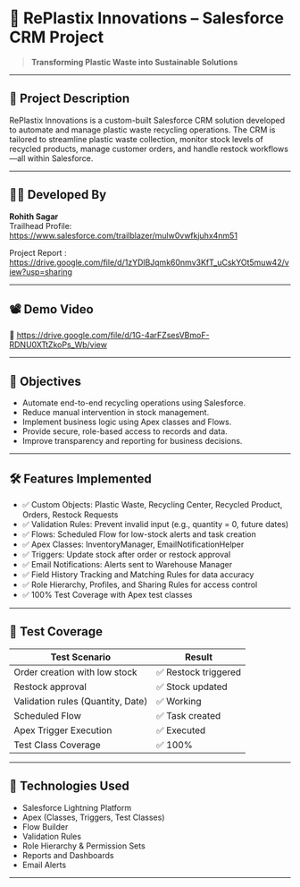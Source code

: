# 🌿 RePlastix Innovations – Salesforce CRM Project

> **Transforming Plastic Waste into Sustainable Solutions**

---

## 📌 Project Description

RePlastix Innovations is a custom-built Salesforce CRM solution developed to automate and manage plastic waste recycling operations. The CRM is tailored to streamline plastic waste collection, monitor stock levels of recycled products, manage customer orders, and handle restock workflows—all within Salesforce.

---

## 👨‍💻 Developed By

**Rohith Sagar**  
Trailhead Profile: https://www.salesforce.com/trailblazer/mulw0vwfkjuhx4nm51

Project Report : https://drive.google.com/file/d/1zYDlBJqmk60nmv3KfT_uCskYOt5muw42/view?usp=sharing

---

## 📽️ Demo Video

🎥 https://drive.google.com/file/d/1G-4arFZsesVBmoF-RDNU0XTtZkoPs_Wb/view

---

## 🎯 Objectives

- Automate end-to-end recycling operations using Salesforce.
- Reduce manual intervention in stock management.
- Implement business logic using Apex classes and Flows.
- Provide secure, role-based access to records and data.
- Improve transparency and reporting for business decisions.

---

## 🛠️ Features Implemented

- ✅ Custom Objects: Plastic Waste, Recycling Center, Recycled Product, Orders, Restock Requests  
- ✅ Validation Rules: Prevent invalid input (e.g., quantity = 0, future dates)  
- ✅ Flows: Scheduled Flow for low-stock alerts and task creation  
- ✅ Apex Classes: InventoryManager, EmailNotificationHelper  
- ✅ Triggers: Update stock after order or restock approval  
- ✅ Email Notifications: Alerts sent to Warehouse Manager  
- ✅ Field History Tracking and Matching Rules for data accuracy  
- ✅ Role Hierarchy, Profiles, and Sharing Rules for access control  
- ✅ 100% Test Coverage with Apex test classes  

---

## 🧪 Test Coverage

| **Test Scenario**                         | **Result**         |
|------------------------------------------|--------------------|
| Order creation with low stock            | ✅ Restock triggered |
| Restock approval                         | ✅ Stock updated    |
| Validation rules (Quantity, Date)        | ✅ Working          |
| Scheduled Flow                           | ✅ Task created     |
| Apex Trigger Execution                   | ✅ Executed         |
| Test Class Coverage                      | ✅ 100%             |


---


## 🚀 Technologies Used

- Salesforce Lightning Platform  
- Apex (Classes, Triggers, Test Classes)  
- Flow Builder  
- Validation Rules  
- Role Hierarchy & Permission Sets  
- Reports and Dashboards  
- Email Alerts

---



